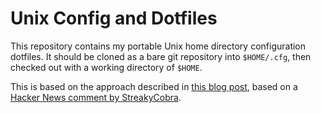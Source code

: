# Unix Config and Dotfiles

This repository contains my portable Unix home directory configuration
dotfiles.  It should be cloned as a bare git repository into `$HOME/.cfg`,
then checked out with a working directory of `$HOME`.

This is based on the approach described in [this blog
post](https://developer.atlassian.com/blog/2016/02/best-way-to-store-dotfiles-git-bare-repo/),
based on a [Hacker News comment by
StreakyCobra](https://news.ycombinator.com/item?id=11071754).
